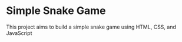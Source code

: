 # Simple Snake Game

This project aims to build a simple snake game using HTML, CSS, and JavaScript

